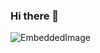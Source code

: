 ### Hi there 👋

![EmbeddedImage](https://user-images.githubusercontent.com/48941639/216799599-7afe423f-67f9-4b65-8638-70b9b7ad798e.gif) [](tanzid1971@gmail.com)
